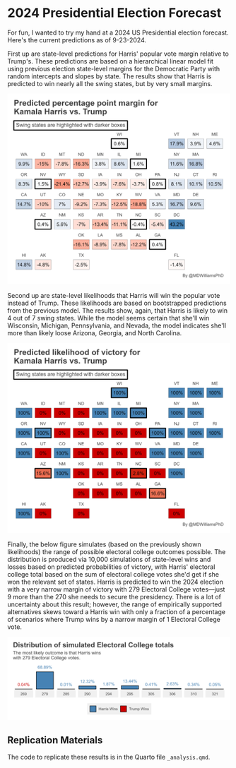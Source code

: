 # 2024 Presidential Election Forecast

For fun, I wanted to try my hand at a 2024 US Presidential election forecast. Here's the current predictions as of 9-23-2024.

First up are state-level predictions for Harris' popular vote margin relative to Trump's. These predictions are based on a hierarchical linear model fit using previous election state-level margins for the Democratic Party with random intercepts and slopes by state. The results show that Harris is predicted to win nearly all the swing states, but by very small margins.

![](_figs/predicted_margin_by_st.png)

Second up are state-level likelihoods that Harris will win the popular vote instead of Trump. These likelihoods are based on bootstrapped predictions from the previous model. The results show, again, that Harris is likely to win 4 out of 7 swing states. While the model seems certain that she'll win Wisconsin, Michigan, Pennsylvania, and Nevada, the model indicates she'll more than likely loose Arizona, Georgia, and North Carolina.

![](_figs/predicted_win_by_st.png)

Finally, the below figure simulates (based on the previously shown likelihoods) the range of possible electoral college outcomes possible. The distribution is produced via 10,000 simulations of state-level wins and losses based on predicted probabilities of victory, with Harris' electoral college total based on the sum of electoral college votes she'd get if she won the relevant set of states. Harris is predicted to win the 2024 election with a very narrow margin of victory with 279 Electoral College votes—just 9 more than the 270 she needs to secure the presidency. There is a lot of uncertainty about this result; however, the range of empirically supported alternatives skews toward a Harris win with only a fraction of a percentage of scenarios where Trump wins by a narrow margin of 1 Electoral College vote.

![](_figs/hist_of_wins.png)

## Replication Materials

The code to replicate these results is in the Quarto file `_analysis.qmd`.
